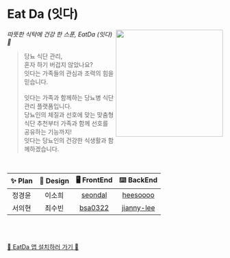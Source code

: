 # Eat Da (잇다)

<img align="right" width="250px" src="https://user-images.githubusercontent.com/75469131/217806122-274698ae-aee8-4382-a3b4-e41a557fcc20.png" />

*따뜻한 식탁에 건강 한 스푼, EatDa (잇다) 🥗*

> 당뇨 식단 관리, <br/>
혼자 하기 버겁지 않았나요? <br/>
잇다는 가족들의 관심과 조력의 힘을 믿습니다. <br/> <br/>
잇다는 가족과 함께하는 당뇨병 식단관리 플랫폼입니다. <br/>
당뇨인의 체질과 선호에 맞는 맞춤형 식단 추천부터 가족과 함께 선호를 공유하는 기능까지! <br/>
잇다는 당뇨인의 건강한 식생활과 함께하겠습니다.

<br/>

| ✨ Plan | 🎨 Design | 🖥 FrontEnd | ⌨️ BackEnd |
|:-:|:-:|:-:|:-:|
| 정경윤 | 이소희 | [seondal](https://github.com/seondal) | [heesoooo](https://github.com/heeeesoo) |
| 서의현 | 최수빈 | [bsa0322](https://github.com/bsa0322) | [jianny-lee](https://github.com/jianny-lee) |

<br /><br />

[🚀 EatDa 앱 설치하러 가기 🚀](https://suave-lilac-075.notion.site/Eatda-App-8504c23f293f488db826ff340ba978de)
